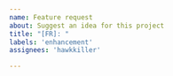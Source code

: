 ```yaml
---
name: Feature request
about: Suggest an idea for this project
title: "[FR]: "
labels: 'enhancement'
assignees: 'hawkkiller'

---
```

